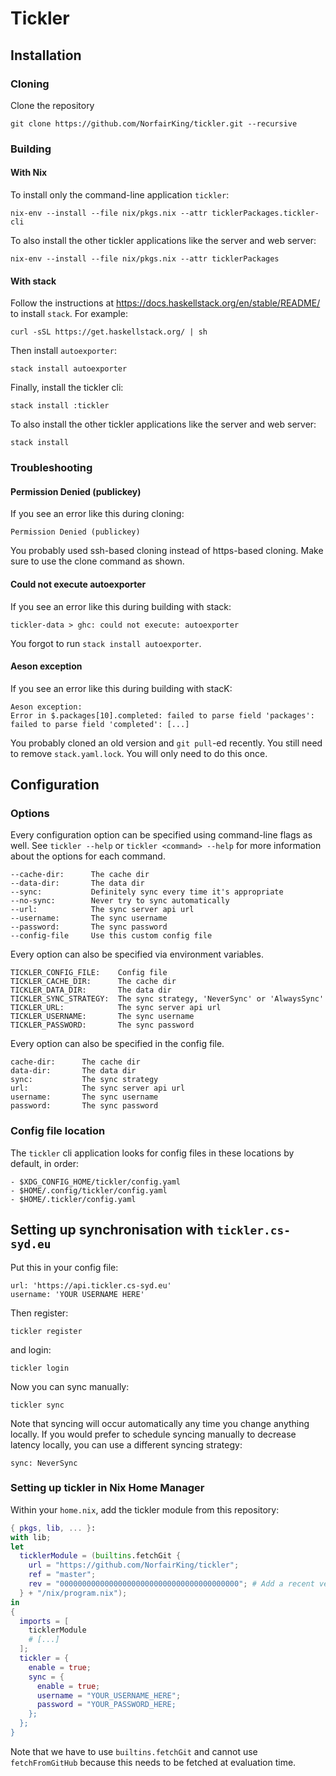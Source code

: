 # Tickler


## Installation

### Cloning

Clone the repository

``` shell
git clone https://github.com/NorfairKing/tickler.git --recursive
```

### Building

#### With Nix

To install only the command-line application `tickler`:

``` shell
nix-env --install --file nix/pkgs.nix --attr ticklerPackages.tickler-cli
```

To also install the other tickler applications like the server and web server:

``` shell
nix-env --install --file nix/pkgs.nix --attr ticklerPackages
```


#### With stack

Follow the instructions at https://docs.haskellstack.org/en/stable/README/
to install `stack`.
For example:

``` shell
curl -sSL https://get.haskellstack.org/ | sh
```

Then install `autoexporter`:

``` shell
stack install autoexporter
```

Finally, install the tickler cli:

``` shell
stack install :tickler
```

To also install the other tickler applications like the server and web server:

``` shell
stack install
```

### Troubleshooting 

#### Permission Denied (publickey)

If you see an error like this during cloning:

```
Permission Denied (publickey)
```

You probably used ssh-based cloning instead of https-based cloning.
Make sure to use the clone command as shown.

#### Could not execute autoexporter

If you see an error like this during building with stack:

```
tickler-data > ghc: could not execute: autoexporter
```

You forgot to run `stack install autoexporter`.

#### Aeson exception

If you see an error like this during building with stacK:

```
Aeson exception:
Error in $.packages[10].completed: failed to parse field 'packages': failed to parse field 'completed': [...]
```

You probably cloned an old version and `git pull`-ed recently.
You still need to remove `stack.yaml.lock`.
You will only need to do this once.


## Configuration

### Options

Every configuration option can be specified using command-line flags as well.
See `tickler --help` or `tickler <command> --help` for more information about the options for each command.

```
--cache-dir:      The cache dir
--data-dir:       The data dir
--sync:           Definitely sync every time it's appropriate
--no-sync:        Never try to sync automatically
--url:            The sync server api url
--username:       The sync username
--password:       The sync password
--config-file     Use this custom config file
```

Every option can also be specified via environment variables.

```
TICKLER_CONFIG_FILE:    Config file
TICKLER_CACHE_DIR:      The cache dir
TICKLER_DATA_DIR:       The data dir
TICKLER_SYNC_STRATEGY:  The sync strategy, 'NeverSync' or 'AlwaysSync'
TICKLER_URL:            The sync server api url
TICKLER_USERNAME:       The sync username
TICKLER_PASSWORD:       The sync password
```

Every option can also be specified in the config file.

```
cache-dir:      The cache dir
data-dir:       The data dir
sync:           The sync strategy
url:            The sync server api url
username:       The sync username
password:       The sync password
```


### Config file location

The `tickler` cli application looks for config files in these locations by default, in order:

```
- $XDG_CONFIG_HOME/tickler/config.yaml
- $HOME/.config/tickler/config.yaml
- $HOME/.tickler/config.yaml
```


## Setting up synchronisation with `tickler.cs-syd.eu`

Put this in your config file:

```
url: 'https://api.tickler.cs-syd.eu'
username: 'YOUR USERNAME HERE'
```

Then register:

``` shell
tickler register
```

and login:

``` shell
tickler login
```

Now you can sync manually:

``` shell
tickler sync
```

Note that syncing will occur automatically any time you change anything locally.
If you would prefer to schedule syncing manually to decrease latency locally, you can use a different syncing strategy:

```
sync: NeverSync
```


### Setting up tickler in Nix Home Manager

Within your `home.nix`, add the tickler module from this repository:

``` nix
{ pkgs, lib, ... }:
with lib;
let
  ticklerModule = (builtins.fetchGit {
    url = "https://github.com/NorfairKing/tickler";
    ref = "master";
    rev = "0000000000000000000000000000000000000000"; # Add a recent version here.
  } + "/nix/program.nix");
in
{
  imports = [
    ticklerModule
    # [...]
  ];
  tickler = {
    enable = true;
    sync = {
      enable = true;
      username = "YOUR_USERNAME_HERE";
      password = "YOUR_PASSWORD_HERE;
    };
  };
}
```

Note that we have to use `builtins.fetchGit` and cannot use `fetchFromGitHub` because this needs to be fetched at evaluation time.

